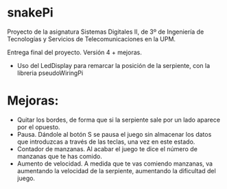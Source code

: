# snakePi

Proyecto de la asignatura Sistemas Digitales II, de 3º de Ingeniería de Tecnologías y Servicios de Telecomunicaciones en la UPM. 

Entrega final del proyecto. Versión 4 + mejoras.

- Uso del LedDisplay para remarcar la posición de la serpiente, con la libreria pseudoWiringPi

# Mejoras:

  - Quitar los bordes, de forma que si la serpiente sale por un lado aparece por el opuesto.
  - Pausa. Dándole al botón S se pausa el juego sin almacenar los datos que introduzcas a través de las teclas, una vez en este estado.
  - Contador de manzanas. Al acabar el juego te dice el número de manzanas que te has comido.
  - Aumento de velocidad. A medida que te vas comiendo manzanas, va aumentando la velocidad de la serpiente, aumentando la dificultad del juego.
